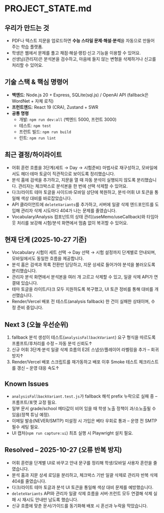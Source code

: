 # PROJECT_STATE.md

## 우리가 만드는 것
- PDF나 텍스트 지문을 업로드하면 **수능 스타일 문제·해설·분석**을 자동으로 만들어 주는 학습 플랫폼.
- 학생은 웹에서 문제를 풀고 채점·해설·랭킹·신고 기능을 이용할 수 있어요.
- 선생님(관리자)은 분석본을 검수하고, 마음에 들지 않는 변형을 삭제하거나 신고를 처리할 수 있어요.

## 기술 스택 & 핵심 명령어
- **백엔드**: Node.js 20 + Express, SQLite(sql.js) / OpenAI API (fallback은 WordNet + 자체 로직)
- **프런트엔드**: React 19 (CRA), Zustand + SWR
- **공통 명령**
  - 개발: `npm run dev:all` (백엔드 5000, 프런트 3000)
  - 테스트: `npm test`
  - 프런트 빌드: `npm run build`
  - 린트: `npm run lint`

## 최근 결정/하이라이트
- 어휘 훈련 흐름을 3단계(세트 → Day → 시험준비) 마법사로 재구성하고, 모바일에서도 헤더·테마 토글이 직관적으로 보이도록 정리했습니다.
- 분석 홈에 검색을 추가하고, 지문을 열 때 자동 분석이 실행되지 않도록 분리했습니다. 관리자는 체크박스로 분석본을 한 번에 선택 삭제할 수 있어요.
- 다크/라이트 테마 토글을 사이드바·모바일 상단에 복원하고, 분석·어휘 UI 토큰을 통일해 색상 대비를 바로잡았습니다.
- API 클라이언트에 `deleteVariants`를 추가하고, 서버에 일괄 삭제 엔드포인트를 도입해 관리자 삭제 시도마다 404가 나는 문제를 줄였습니다.
- Vocabulary/Analysis 컴포넌트의 상태 관리(useMemo/useCallback)와 타임아웃 처리를 보강해 시험/분석 화면에서 멈춤 없이 복귀할 수 있어요.

## 현재 단계 (2025-10-27 기준)
- Vocabulary 시험이 세트 선택 → Day 선택 → 시험 설정까지 단계별로 안내되며, 모바일에서도 동일한 흐름을 제공합니다.
- 분석 홈은 검색과 목록 전환만 담당하고, 지문 상세로 들어가야 분석을 불러오도록 분리했습니다.
- 관리자 분석 화면에서 분석본을 여러 개 고르고 삭제할 수 있고, 일괄 삭제 API가 연결돼 있습니다.
- 테마 토글을 라이트/다크 모두 지원하도록 복구했고, UI 토큰 정비를 통해 대비를 개선했습니다.
- Render/Vercel 배포 전 테스트(analysis fallback) 한 건이 실패한 상태이며, 수정 준비 중입니다.

## Next 3 (오늘 우선순위)
1. fallback 분석 생성이 테스트(`analysisFallbackVariant`) 요구 형식을 따르도록 프롬프트/후처리를 수정 – 자동 분석 신뢰도↑
2. 신규 어휘 3단계·분석 일괄 삭제 흐름의 E2E 스냅샷/플레이어 라벨링을 추가 – 회귀 방지↑
3. Render/Vercel 배포 스크립트를 재가동하고 배포 이후 Smoke 테스트 체크리스트를 갱신 – 운영 대응 속도↑

## Known Issues
- `analysisFallbackVariant.test.js`가 fallback 해석 prefix 누락으로 실패 중 – 프롬프트/포맷 교정 필요.
- 일부 문서 grade/school 메타값이 비어 있을 때 학생 노출 정책이 과/소노출될 수 있음(정책 튜닝 예정).
- 이메일 발송(NEVER/SMTP) 미설정 시 가입은 베타 우회로 통과 – 운영 전 SMTP 필수 세팅 필요.
- UI 캡처(`npm run capture:ui`) 최초 실행 시 Playwright 설치 필요.

## Resolved – 2025-10-27 (오류 반복 방지)
- 어휘 훈련을 단계별 UI로 바꾸고 안내 문구를 정리해 학생/모바일 사용자 혼란을 줄였습니다.
- 분석 홈과 지문 상세 로딩을 분리하고, 체크박스 기반 일괄 삭제로 관리자 반복 삭제 404를 줄였습니다.
- 다크/라이트 테마 토글과 분석 UI 토큰을 통일해 색상 대비 문제를 예방했습니다.
- `deleteVariants` API와 관리자 일괄 삭제 흐름을 서버·프런트 모두 연결해 삭제 실패 시 재시도 안내만 남도록 했습니다.
- 신규 흐름에 맞춘 문서/가이드를 동기화해 배포 시 혼선과 누락을 막았습니다.
